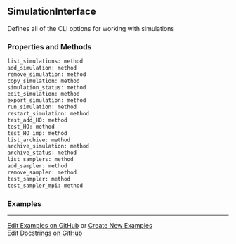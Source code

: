 ## <a id="RynLib.Interface.SimulationInterface">SimulationInterface</a>
Defines all of the CLI options for working with simulations

### Properties and Methods
```python
list_simulations: method
add_simulation: method
remove_simulation: method
copy_simulation: method
simulation_status: method
edit_simulation: method
export_simulation: method
run_simulation: method
restart_simulation: method
test_add_HO: method
test_HO: method
test_HO_imp: method
list_archive: method
archive_simulation: method
archive_status: method
list_samplers: method
add_sampler: method
remove_sampler: method
test_sampler: method
test_sampler_mpi: method
```


### Examples


___

[Edit Examples on GitHub](https://github.com/McCoyGroup/References/edit/gh-pages/Documentation/examples/RynLib/Interface/SimulationInterface.md) or 
[Create New Examples](https://github.com/McCoyGroup/References/new/gh-pages/?filename=Documentation/examples/RynLib/Interface/SimulationInterface.md) <br/>
[Edit Docstrings on GitHub](https://github.com/McCoyGroup/RynLib/edit/master/Interface.py?message=Update%20Docs)